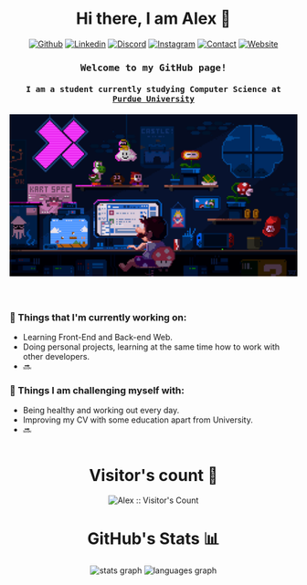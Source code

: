 <!--Greetings-->
<h1 align="center">Hi there, I am Alex 👋</h1>
<div align="center" style="text-align: center;">

<!--Links-->
[![Github](https://img.shields.io/badge/GitHub-100000?style=for-the-badge&logo=github&logoColor=white)](https://github.com/alesgsanudoo)
[![Linkedin](https://img.shields.io/badge/LinkedIn-0077B5?style=for-the-badge&logo=linkedin&logoColor=whit)](https://www.linkedin.com/in/alejandro-s-griffith-13b210261/)
[![Discord](https://img.shields.io/badge/Discord-7289DA?style=for-the-badge&logo=discord&logoColor=white)](https://discordapp.com/users/353508832825180160)
[![Instagram](https://img.shields.io/badge/Instagram-E4405F?style=for-the-badge&logo=instagram&logoColor=white)](https://www.instagram.com/alesgsanudoo_/)
[![Contact](https://img.shields.io/badge/Gmail-D14836?style=for-the-badge&logo=gmail&logoColor=white)](mailto:contact@alesgsanudoo.com)
[![Website](https://img.shields.io/badge/website-000000?style=for-the-badge&logo=About.me&logoColor=white)](https://alesgsanudoo.com)
</div>

<!--Introduction-->
<h3 align="center"><samp>Welcome to my GitHub page!</samp></h3>
<h4 align="center"><samp>I am a student currently studying Computer Science at <a href="https://www.purdue.edu">Purdue University</a></samp> </h3>
<img align="center" alt="Coding" width="1000" src="https://raw.githubusercontent.com/alesgsanudoo/alesgsanudoo/refs/heads/main/images/background-readme.gif">



#

<div style="display: flex; justify-content: space-between;">
    <div>
        <h3>🌱 Things that I'm currently working on:</h3>
        <ul>
            <li>Learning Front-End and Back-end Web.</li>
            <li>Doing personal projects, learning at the same time how to work with other developers.</li>
            <li>🔜</li>
        </ul>
        <h3>💪 Things I am challenging myself with:</h3>
        <ul>
            <li>Being healthy and working out every day.</li>
            <li>Improving my CV with some education apart from University.</li>
            <li>🔜</li>
        </ul>
    </div>
</div>



<h1 align="center">Visitor's count 👀</h1>
<p align="center"><img src="https://profile-counter.glitch.me/{alesgsanudoo}/count.svg" alt="Alex :: Visitor's Count" /></p>

<h1 align="center">GitHub's Stats 📊</h1>
<div align="center">
  <img src="https://git.alesgsanudoo.com/api?username=alesgsanudoo&hide_title=false&hide_rank=false&show_icons=true&include_all_commits=true&count_private=true&disable_animations=false&theme=dracula&locale=en&hide_border=false&order=1" height="150" alt="stats graph"  />
  <img src="https://git.alesgsanudoo.com/api/top-langs?username=alesgsanudoo&locale=en&hide_title=false&layout=compact&card_width=320&langs_count=8&theme=dracula&hide_border=false&order=2" height="150" alt="languages graph"  />
</div>

###

